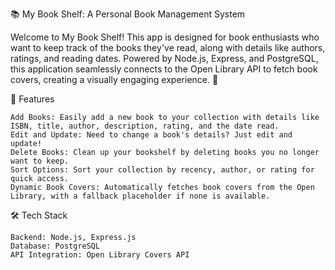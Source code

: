 📚 My Book Shelf: A Personal Book Management System

Welcome to My Book Shelf! This app is designed for book enthusiasts who want to keep track of the books they've read, along with details like authors, ratings, and reading dates. Powered by Node.js, Express, and PostgreSQL, this application seamlessly connects to the Open Library API to fetch book covers, creating a visually engaging experience. 📖


🚀 Features

    Add Books: Easily add a new book to your collection with details like ISBN, title, author, description, rating, and the date read.
    Edit and Update: Need to change a book's details? Just edit and update!
    Delete Books: Clean up your bookshelf by deleting books you no longer want to keep.
    Sort Options: Sort your collection by recency, author, or rating for quick access.
    Dynamic Book Covers: Automatically fetches book covers from the Open Library, with a fallback placeholder if none is available.

🛠️ Tech Stack

    Backend: Node.js, Express.js
    Database: PostgreSQL
    API Integration: Open Library Covers API
